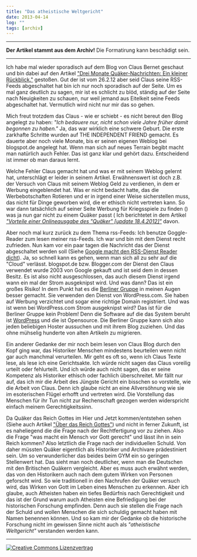 ```yaml
---
title: "Das atheistische Weltgericht"
date: 2013-04-14
log: ""
tags: [archiv]
---
```

<hr><b>Der Artikel stammt aus dem Archiv!</b> Die Formatirung kann beschädigt sein.<hr>
<p>Ich habe mal wieder sporadisch auf dem Blog von Claus Bernet geschaut und bin dabei auf den Artikel <a href="http://quaekernachrichten.blogspot.de/2012/02/drei-monate-quaker-nachrichten-ein.html">"Drei Monate Quäker-Nachrichten: Ein kleiner Rückblick."</a> gestoßen. Gut der ist vom 26.2.12 aber seid Claus seine RSS-Feeds abgeschaltet hat bin ich nur noch sporadisch auf der Seite. Um es mal ganz deutlich zu sagen, mir ist es schlicht zu blöd, ständig auf der Seite nach Neuigkeiten zu schauen, nur weil jemand aus Eitelkeit seine Feeds abgeschaltet hat. Vermutlich wird nicht nur mir das so gehen.</p>
<!--break-->
<p>Mich freut trotzdem das Claus - wie er schiebt - es nicht bereut den Blog angelegt zu haben: <i>"Ich bedauere nur, nicht schon viele Jahre früher damit begonnen zu haben."</i> Ja, das war wirklich eine schwere Geburt. Die erste zarkhafte Schritte wurden auf THE INDEPENDENT FRIEND gemacht. Es dauerte aber noch viele Monate, bis er seinen eigenen Weblog bei blogspot.de angelegt hat. Wenn man sich auf neues Terrain begibt macht man natürlich auch Fehler. Das ist ganz klar und gehört dazu. Entscheidend ist immer ob man daraus lernt. </p>

<p>Welche Fehler Claus gemacht hat und was er mit seinem Weblog gelernt hat, unterschlägt er leider in seinem Artikel. Erwähnenswert ist doch z.B. der Versuch von Claus mit seinem Weblog Geld zu verdienen, in dem er Werbung eingeblendet hat. Was er nicht bedacht hatte, das die Werbebotschaften Rotieren und er in irgend einer Weise sicherstellen muss, das nicht für Dinge geworben wird, die er ethisch nicht vertreten kann. So war dann tatsächlich auf seiner Seite Werbung für Kriegsspiele zu finden () was ja nun gar nicht zu einem Quäker passt ( Ich berichtetet in dem Artikel <i><a href="http://www.the-independent-friend.de/?q=Vorteile_einer_Onlineausgabe_des_Qu%C3%A4ker">"Vorteile einer Onlineausgabe des "Quäker" [update 18.4.2012]"</a></i> davon.</p>

<p>Aber noch mal kurz zurück zu dem Thema rss-Feeds: Ich benutze Goggle-Reader zum lesen meiner rss-Feeds. Ich war und bin mit dem Dienst recht zufrieden. Nun kam vor ein paar tagen die Nachricht das der Dienst abgeschaltet werden soll (Siehe <a href="http://www.heise.de/newsticker/meldung/Google-macht-den-RSS-Dienst-Reader-dicht-1822669.html">Google macht den RSS-Dienst Reader dicht</a>). Ja, so schnell kann es gehen, wenn man sich all zu sehr auf die "Cloud" verlässt. blogspot.de bzw. Blogger.com der Dienst den Claus verwendet wurde 2003 von Google gekauft und ist seid dem in dessen Besitz. Es ist also nicht ausgeschlossen, das auch diesem Dienst irgend wann ein mal der Strom ausgeknipst wird. Und was dann? Das ist ein großes Risiko! In dem Punkt hat es die <a href="http://quaeker-berlin.de/">Berliner Gruppe</a> in meinen Augen besser gemacht. Sie verwenden den Dienst von WordPress.com. Sie haben auf Werbung verzichtet und sogar eine richtige Domain registriert. Und was ist wenn bei WordPress.com Strom ausgeknipst wird? Das ist für die Berliner Gruppe kein Problem! Denn die Software auf die das System beruht ist <a href="http://de.wikipedia.org/wiki/Wordpress">WordPress</a> und die ist Opensource. Die Berliner Gruppe kann sich also jeden beliebigen Hoster aussuchen und mit ihrem Blog zuziehen. Und das ohne mühselig hunderte von alten Artikeln zu migrieren.</p>

<p>Ein anderer Gedanke der mir noch beim lesen von Claus Blog durch den Kopf ging war, das Historiker Menschen mindestens beurteilen wenn nicht gar auch manchmal verurteilen. Mir geht es oft so, wenn ich Claus Texte lese, als lese ich eine Gerichtsakte. Ich würde nicht sagen das Claus voreilig urteilt oder fehlurteilt. Und ich würde auch nicht sagen, das er seine Kompetenz als Historiker ethisch oder fachlich überschreitet. Mir fällt nur auf, das ich mir die Arbeit des Jüngste Gericht ein bisschen so vorstelle, wie die Arbeit von Claus. Denn ich glaube nicht an eine Allversöhnung wie sie im esoterischen Flügel erhofft und vertreten wird. Die Vorstellung das Menschen für ihr Tun nicht zur Rechenschaft gezogen werden widerspricht einfach meinem Gerechtigkeitssinn. </p>

<p>Da Quäker das Reich Gottes im Hier und Jetzt kommen/entstehen sehen (Siehe auch Artikel <a href="http://www.the-independent-friend.de/?q=Ueber_das_Reich_Gottes">"Über das Reich Gottes"</a>) und nicht in ferner Zukunft, ist es naheliegend die die Frage nach der Rechtfertigung vor zu ziehen. Also die Frage "was macht ein Mensch vor Gott gerecht" und lässt ihn in sein Reich kommen? Also letztlich die Frage nach der individuellen Schuld. Von daher müssten Quäker eigentlich als Historiker und Archivare prädestiniert sein. Um so verwunderlicher das beides beim GYM ein so geringen Stellenwert hat. Das sieht man noch deutlicher, wenn man die Deutschen mit den Britischen Quäkern vergleicht. Aber es muss auch erwähnt werden, das von den Historikern auch nach dem gutem Wirken von Personen geforscht wird. So wie traditionell in den Nachrufen der Quäker versuch wird, das Wirken von Gott im Leben eines Menschen zu erkennen. Aber ich glaube, auch Atheisten haben ein tiefes Bedürfnis nach Gerechtigkeit und das ist der Grund warum auch Atheisten eine Befriedigung bei der historischen Forschung empfinden. Denn auch sie stellen die Frage nach der Schuld und wollen Menschen die sich schuldig gemacht haben mit Namen benennen können. Und so kam mir der Gedanke ob die historische Forschung nicht im gewissen Sinne nicht auch als <i>"atheistische Weltgericht"</i> verstanden werden kann.</p>

<hr>
<a rel="license" href="http://creativecommons.org/licenses/by-sa/3.0/"><img alt="Creative Commons Lizenzvertrag" style="border-width:0" src="http://i.creativecommons.org/l/by-sa/3.0/88x31.png" /></a>
